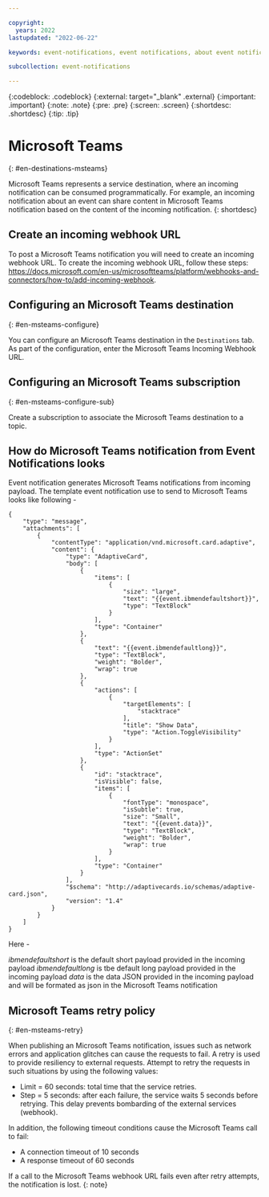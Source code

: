 ```yaml
---

copyright:
  years: 2022
lastupdated: "2022-06-22"

keywords: event-notifications, event notifications, about event notifications, destinations, ms teams, Microsoft Teams

subcollection: event-notifications

---
```


{:codeblock: .codeblock}
{:external: target="_blank" .external}
{:important: .important}
{:note: .note}
{:pre: .pre}
{:screen: .screen}
{:shortdesc: .shortdesc}
{:tip: .tip}

# Microsoft Teams
{: #en-destinations-msteams}

Microsoft Teams represents a service destination, where an incoming notification can be consumed programmatically. For example, an incoming notification about an event can share content in Microsoft Teams notification based on the content of the incoming notification.
{: shortdesc}

## Create an incoming webhook URL 

To post a Microsoft Teams notification you will need to create an incoming webhook URL. To create the incoming webhook URL, follow these steps: https://docs.microsoft.com/en-us/microsoftteams/platform/webhooks-and-connectors/how-to/add-incoming-webhook.

## Configuring an Microsoft Teams destination
{: #en-msteams-configure}

You can configure an Microsoft Teams destination in the `Destinations` tab. As part of the configuration, enter the Microsoft Teams Incoming Webhook URL.

## Configuring an Microsoft Teams subscription
{: #en-msteams-configure-sub}

Create a subscription to associate the Microsoft Teams destination to a topic.


## How do Microsoft Teams notification from Event Notifications looks 

Event notification generates Microsoft Teams notifications from incoming payload. The template event notification use to send to Microsoft Teams looks like following - 

```
{
	"type": "message",
	"attachments": [
		{
			"contentType": "application/vnd.microsoft.card.adaptive",
			"content": {
				"type": "AdaptiveCard",
				"body": [
					{
						"items": [
							{
								"size": "large",
								"text": "{{event.ibmendefaultshort}}",
								"type": "TextBlock"
							}
						],
						"type": "Container"
					},
					{
						"text": "{{event.ibmendefaultlong}}",
						"type": "TextBlock",
						"weight": "Bolder",
						"wrap": true
					},
					{
						"actions": [
							{
								"targetElements": [
									"stacktrace"
								],
								"title": "Show Data",
								"type": "Action.ToggleVisibility"
							}
						],
						"type": "ActionSet"
					},
					{
						"id": "stacktrace",
						"isVisible": false,
						"items": [
							{
								"fontType": "monospace",
								"isSubtle": true,
								"size": "Small",
								"text": "{{event.data}}",
								"type": "TextBlock",
								"weight": "Bolder",
								"wrap": true
							}
						],
						"type": "Container"
					}
				],
				"$schema": "http://adaptivecards.io/schemas/adaptive-card.json",
				"version": "1.4"
			}
		}
	]
}
```

Here - 

*ibmendefaultshort* is the default short payload provided in the incoming payload
*ibmendefaultlong* is tbe default long payload provided in the incoming payload
*data* is the data JSON provided in the incoming payload and will be formated as json in the Microsoft Teams notification

## Microsoft Teams retry policy
{: #en-msteams-retry}

When publishing an Microsoft Teams notification, issues such as network errors and application glitches can cause the requests to fail. A retry is used to provide resiliency to external requests. Attempt to retry the requests in such situations by using the following values:

- Limit = 60 seconds: total time that the service retries.
- Step = 5 seconds: after each failure, the service waits 5 seconds before retrying. This delay prevents bombarding of the external services (webhook).

In addition, the following timeout conditions cause the Microsoft Teams call to fail:

- A connection timeout of 10 seconds
- A response timeout of 60 seconds

If a call to the Microsoft Teams webhook URL fails even after retry attempts, the notification is lost.
{: note}

